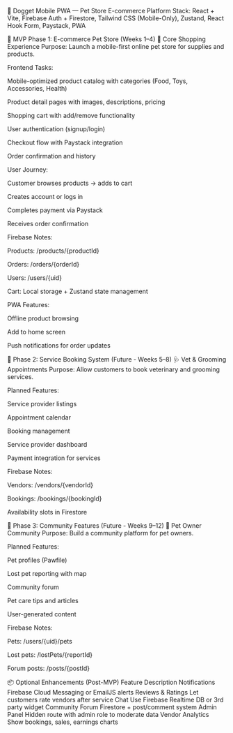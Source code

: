 📱 Dogget Mobile PWA — Pet Store E-commerce Platform
Stack: React + Vite, Firebase Auth + Firestore, Tailwind CSS (Mobile-Only), Zustand, React Hook Form, Paystack, PWA

🎯 MVP Phase 1: E-commerce Pet Store (Weeks 1–4)
🛒 Core Shopping Experience
Purpose: Launch a mobile-first online pet store for supplies and products.

Frontend Tasks:

Mobile-optimized product catalog with categories (Food, Toys, Accessories, Health)

Product detail pages with images, descriptions, pricing

Shopping cart with add/remove functionality

User authentication (signup/login)

Checkout flow with Paystack integration

Order confirmation and history

User Journey:

Customer browses products → adds to cart

Creates account or logs in

Completes payment via Paystack

Receives order confirmation

Firebase Notes:

Products: /products/{productId}

Orders: /orders/{orderId}

Users: /users/{uid}

Cart: Local storage + Zustand state management

PWA Features:

Offline product browsing

Add to home screen

Push notifications for order updates

📅 Phase 2: Service Booking System (Future - Weeks 5–8)
🩺 Vet & Grooming Appointments
Purpose: Allow customers to book veterinary and grooming services.

Planned Features:

Service provider listings

Appointment calendar

Booking management

Service provider dashboard

Payment integration for services

Firebase Notes:

Vendors: /vendors/{vendorId}

Bookings: /bookings/{bookingId}

Availability slots in Firestore

🌟 Phase 3: Community Features (Future - Weeks 9–12)
🐾 Pet Owner Community
Purpose: Build a community platform for pet owners.

Planned Features:

Pet profiles (Pawfile)

Lost pet reporting with map

Community forum

Pet care tips and articles

User-generated content

Firebase Notes:

Pets: /users/{uid}/pets

Lost pets: /lostPets/{reportId}

Forum posts: /posts/{postId}

📦 Optional Enhancements (Post-MVP)
Feature	Description
Notifications	Firebase Cloud Messaging or EmailJS alerts
Reviews & Ratings	Let customers rate vendors after service
Chat	Use Firebase Realtime DB or 3rd party widget
Community Forum	Firestore + post/comment system
Admin Panel	Hidden route with admin role to moderate data
Vendor Analytics	Show bookings, sales, earnings charts